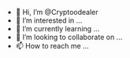 - 👋 Hi, I’m @Cryptoodealer
- 👀 I’m interested in ...
- 🌱 I’m currently learning ...
- 💞️ I’m looking to collaborate on ...
- 📫 How to reach me ...

<!---
Cryptoodealer/Cryptoodealer is a ✨ special ✨ repository because its `README.md` (this file) appears on your GitHub profile.
You can click the Preview link to take a look at your changes.
--->
